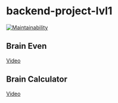 # backend-project-lvl1
[![Maintainability](https://api.codeclimate.com/v1/badges/69e5edda153d1f41ad39/maintainability)](https://codeclimate.com/github/findersen/backend-project-lvl1/maintainability)

## Brain Even
[Video](https://asciinema.org/a/oWmdH8BJnDaECRhotKfXUEQqH)

## Brain Calculator
[Video](https://asciinema.org/a/4k0nhf7No3jlJClBSmZrbmyAA)
